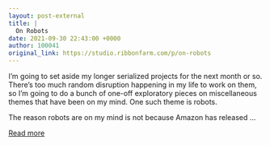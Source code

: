```yaml
---
layout: post-external
title: |
  On Robots
date: 2021-09-30 22:43:00 +0000
author: 100041
original_link: https://studio.ribbonfarm.com/p/on-robots
---
```


I’m going to set aside my longer serialized projects for the next month or so. There’s too much random disruption happening in my life to work on them, so I’m going to do a bunch of one-off exploratory pieces on miscellaneous themes that have been on my mind. One such theme is robots.

The reason robots are on my mind is not because Amazon has released …

[Read more](https://studio.ribbonfarm.com/p/on-robots)
